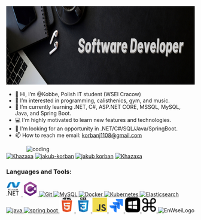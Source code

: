 <img src="IMGS/Banner.png" width= 1080 height = 210>





- 👋 Hi, I’m @Kobbe, Polish IT student (WSEI Cracow)
- 👀 I’m interested in programming, calisthenics, gym, and music.
- 🌱 I’m currently learning .NET, C#, ASP.NET CORE, MSSQL, MySQL, Java, and Spring Boot.
- 💻 I'm highly motivated to learn new features and technologies.
- 💞️ I'm looking for an opportunity in .NET/C#/SQL/Java/SpringBoot.
- 📫 How to reach me email: korbanj1108@gmail.com

<!---
Khazaxa/Khazaxa is a ✨ special ✨ repository because its `README.md` (this file) appears on your GitHub profile.
You can click the Preview link to take a look at your changes.
--->





<img align="right" alt="coding" width="450" 
src="https://media.giphy.com/media/qgQUggAC3Pfv687qPC/giphy.gif" alt="coding">






<p align="left">
<a href="https://twitter.com/Khazaxa" target="blank"><img align="center" src="https://raw.githubusercontent.com/rahuldkjain/github-profile-readme-generator/master/src/images/icons/Social/twitter.svg" alt="Khazaxa" height="30" width="40" /></a>
<a href="https://www.linkedin.com/in/jakub-korban-63162b237/" target="blank"><img align="center" src="https://raw.githubusercontent.com/rahuldkjain/github-profile-readme-generator/master/src/images/icons/Social/linked-in-alt.svg" alt="jakub-korban" height="30" width="40" /></a>
<a href="https://www.facebook.com/profile.php?id=100010183157893" target="blank"><img align="center" src="https://raw.githubusercontent.com/rahuldkjain/github-profile-readme-generator/master/src/images/icons/Social/facebook.svg" alt="jakub korban" height="30" width="40" /></a>
<a href="https://www.instagram.com/Khazaxa/" target="blank"><img align="center" src="https://raw.githubusercontent.com/rahuldkjain/github-profile-readme-generator/master/src/images/icons/Social/instagram.svg" alt="Khazaxa" height="30" width="40" /></a>
</p>

<h3 align="left">Languages and Tools:</h3>
<a href="https://dotnet.microsoft.com/" target="_blank" rel="noreferrer"> <img src="https://raw.githubusercontent.com/devicons/devicon/master/icons/dot-net/dot-net-original-wordmark.svg" alt="dotnet" width="40" height="40"/> </a>
<a href="https://www.w3schools.com/cs/" target="_blank" rel="noreferrer"> <img src="https://raw.githubusercontent.com/devicons/devicon/master/icons/csharp/csharp-original.svg" alt="csharp" width="40" height="40"/> </a> 
<a href="https://git-scm.com/doc" target="_blank" rel="noreferrer"> <img src="https://img.icons8.com/?size=48&id=20906&format=png" alt="Git" width="40" height="40"/> </a>
<a href="https://dev.mysql.com/doc/" target="_blank" rel="noreferrer"> <img src="https://img.icons8.com/?size=48&id=9nLaR5KFGjN0&format=png" alt="MySQL" width="40" height="40"/> </a>
<a href="https://docs.docker.com/" target="_blank" rel="noreferrer"> <img src="https://img.icons8.com/?size=48&id=22813&format=png" alt="Docker" width="40" height="40"/> </a>
<a href="https://kubernetes.io/docs/home/" target="_blank" rel="noreferrer"> <img src="https://img.icons8.com/?size=48&id=cvzmaEA4kC0o&format=png" alt="Kubernetes" width="40" height="40"/> </a>
<a href="https://www.elastic.co/guide/index.html" target="_blank" rel="noreferrer"> <img src="https://img.icons8.com/?size=48&id=aGBLcugRkYpT&format=png" alt="Elasticsearch" width="40" height="40"/> </a>
<a href="https://docs.oracle.com/en/java/javase/21/" target="_blank" rel="noreferrer"> <img src="https://img.icons8.com/?size=80&id=lTKW3iI3wIT0&format=png" alt="java" width="40" height="40"/> </a>
<a href="https://spring.io/projects/spring-boot" target="_blank" rel="noreferrer"> <img src="https://img.icons8.com/?size=48&id=90519&format=png" alt="spring boot" width="40" height="40"/> </a>
<a href="https://www.w3.org/html/" target="_blank" rel="noreferrer"> <img src="https://raw.githubusercontent.com/devicons/devicon/master/icons/html5/html5-original-wordmark.svg" alt="html5" width="40" height="40"/> </a> 
<a href="https://www.w3schools.com/css/" target="_blank" rel="noreferrer"> <img src="https://raw.githubusercontent.com/devicons/devicon/master/icons/css3/css3-original-wordmark.svg" alt="css3" width="40" height="40"/> </a>  
<a href="https://developer.mozilla.org/en-US/docs/Web/JavaScript" target="_blank" rel="noreferrer"> <img src="https://raw.githubusercontent.com/devicons/devicon/master/icons/javascript/javascript-original.svg" alt="javascript" width="40" height="40"/> </a> 
<a href="https://jira.atlassian.com/" target="_blank" rel="noreferrer"> <img src="IMGS/jira.svg" alt="jira" width="40" height="40"/> </a> 
<a href="https://www.microsoft.com/pl-pl/windows?r=1" target="_blank" rel="noreferrer"> <img src="IMGS/windows.svg" alt="windows" width="40" height="40"/> </a> 
<a href="https://www.apple.com/pl/macos/sonoma/" target="_blank" rel="noreferrer"> <img src="IMGS/mac.svg" alt="macos" width="40" height="40"/> </a> 
<!-- 
 <a href="https://developer.apple.com/swift/" target="_blank" rel="noreferrer"> <img src="https://raw.githubusercontent.com/github/explore/80688e429a7d4ef2fca1e82350fe8e3517d3494d/topics/swift/swift.png" alt="Swift" width="40" height="40"> </a>
 <a href="https://developer.apple.com/" target="_blank" rel="noreferrer"> <img src="https://raw.githubusercontent.com/github/explore/80688e429a7d4ef2fca1e82350fe8e3517d3494d/topics/ios/ios.png" alt="iOS" width="40" height="40"> </a> 
 <a href="https://developer.apple.com/xcode/" target="_blank" rel="noreferrer"> <img src="https://developer.apple.com/assets/elements/icons/xcode-12/xcode-12-96x96_2x.png" alt="Xcode" width="40" height="40"> </a> 
--->




<img src="https://en.wsei.edu.pl/wp-content/uploads//2019/03/wsei-logo-svg-en.svg" alt="EnWseiLogo" width="350" height="290">
